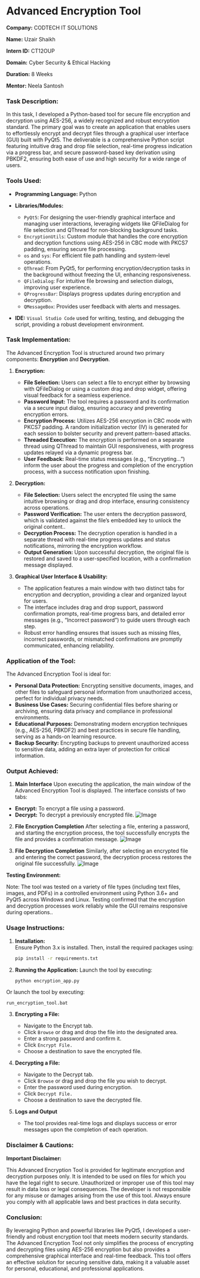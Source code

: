 # **Advanced Encryption Tool**

**Company:** CODTECH IT SOLUTIONS  

**Name:** Uzair Shaikh  

**Intern ID:** CT12OUP  

**Domain:** Cyber Security & Ethical Hacking  

**Duration:** 8 Weeks  

**Mentor:** Neela Santosh

### **Task Description:**

In this task, I developed a Python-based tool for secure file encryption and decryption using AES-256, a widely recognized and robust encryption standard. The primary goal was to create an application that enables users to effortlessly encrypt and decrypt files through a graphical user interface (GUI) built with PyQt5. The deliverable is a comprehensive Python script featuring intuitive drag and drop file selection, real-time progress indication via a progress bar, and secure password-based key derivation using PBKDF2, ensuring both ease of use and high security for a wide range of users.

### **Tools Used:**

- **Programming Language:** Python
- **Libraries/Modules:**  
  - `PyQt5`: For designing the user-friendly graphical interface and managing user interactions, leveraging widgets like QFileDialog for file selection and QThread for non-blocking background tasks.  
  - `EncryptionUtils`: Custom module that handles the core encryption and decryption functions using AES-256 in CBC mode with PKCS7 padding, ensuring secure file processing.  
  - `os` and `sys`: For efficient file path handling and system-level operations.  
  - `QThread`: From PyQt5, for performing encryption/decryption tasks in the background without freezing the UI, enhancing responsiveness.
  - `QFileDialog`: For intuitive file browsing and selection dialogs, improving user experience.
  - `QProgressBar`: Displays progress updates during encryption and decryption.
  - `QMessageBox`: Provides user feedback with alerts and messages.
  
- **IDE:** `Visual Studio Code` used for writing, testing, and debugging the script, providing a robust development environment.


### **Task Implementation:**

The Advanced Encryption Tool is structured around two primary components: **Encryption** and **Decryption**.

1. **Encryption:**  
   - **File Selection:** Users can select a file to encrypt either by browsing with QFileDialog or using a custom drag and drop widget, offering visual feedback for a seamless experience.
   - **Password Input:** The tool requires a password and its confirmation via a secure input dialog, ensuring accuracy and preventing encryption errors.
   - **Encryption Process:** Utilizes AES-256 encryption in CBC mode with PKCS7 padding. A random initialization vector (IV) is generated for each session to bolster security and prevent pattern-based attacks.
   - **Threaded Execution:** The encryption is performed on a separate thread using QThread to maintain GUI responsiveness, with progress updates relayed via a dynamic progress bar.
   - **User Feedback:** Real-time status messages (e.g., “Encrypting…”) inform the user about the progress and completion of the encryption process, with a success notification upon finishing.

2. **Decryption:**  
   - **File Selection:** Users select the encrypted file using the same intuitive browsing or drag and drop interface, ensuring consistency across operations.
   - **Password Verification:** The user enters the decryption password, which is validated against the file’s embedded key to unlock the original content..
   - **Decryption Process:** The decryption operation is handled in a separate thread with real-time progress updates and status notifications, mirroring the encryption workflow.
   - **Output Generation:** Upon successful decryption, the original file is restored and saved to a user-specified location, with a confirmation message displayed.
  
3. **Graphical User Interface & Usability:**  
   - The application features a main window with two distinct tabs for encryption and decryption, providing a clear and organized layout for users.
   - The interface includes drag and drop support, password confirmation prompts, real-time progress bars, and detailed error messages (e.g., “Incorrect password”) to guide users through each step.
   - Robust error handling ensures that issues such as missing files, incorrect passwords, or mismatched confirmations are promptly communicated, enhancing reliability.


### **Application of the Tool:**

The Advanced Encryption Tool is ideal for:
- **Personal Data Protection:** Encrypting sensitive documents, images, and other files to safeguard personal information from unauthorized access, perfect for individual privacy needs.
- **Business Use Cases:** Securing confidential files before sharing or archiving, ensuring data privacy and compliance in professional environments.
- **Educational Purposes:** Demonstrating modern encryption techniques (e.g., AES-256, PBKDF2) and best practices in secure file handling, serving as a hands-on learning resource.
- **Backup Security:** Encrypting backups to prevent unauthorized access to sensitive data, adding an extra layer of protection for critical information.


### **Output Achieved:**

1. **Main Interface**
Upon executing the application, the main window of the Advanced Encryption Tool is displayed. The interface consists of two tabs:
- **Encrypt:** To encrypt a file using a password.
- **Decrypt:** To decrypt a previously encrypted file.
![Image](https://github.com/user-attachments/assets/472c7f02-76b6-4edd-8b6c-7af07c3d8a98)


2. **File Encryption Completion**
After selecting a file, entering a password, and starting the encryption process, the tool successfully encrypts the file and provides a 
confirmation message.
![Image](https://github.com/user-attachments/assets/77a3ef90-0050-48e0-8f1a-33df67c5ce1c)


3. **File Decryption Completion**
Similarly, after selecting an encrypted file and entering the correct password, the decryption process restores the original file successfully.
![Image](https://github.com/user-attachments/assets/da7b57e8-4149-44bf-abd6-9ba2c66014e2)


**Testing Environment:**

Note: The tool was tested on a variety of file types (including text files, images, and PDFs) in a controlled environment using Python 3.6+ and PyQt5 across Windows and Linux. Testing confirmed that the encryption and decryption processes work reliably while the GUI remains responsive during operations..

### **Usage Instructions:**

1. **Installation:**  
   Ensure Python 3.x is installed. Then, install the required packages using:
   ```bash
   pip install -r requirements.txt
   ```

2. **Running the Application:**
Launch the tool by executing:
   ```bash
   python encryption_app.py
   ```
Or launch the tool by executing:
   ```
   run_encryption_tool.bat
   ```

3. **Encrypting a File:**
   - Navigate to the Encrypt tab.
   - Click `Browse` or drag and drop the file into the designated area.
   - Enter a strong password and confirm it.
   - Click `Encrypt File.`
   - Choose a destination to save the encrypted file.

4. **Decrypting a File:**
   - Navigate to the Decrypt tab.
   - Click `Browse` or drag and drop the file you wish to decrypt.
   - Enter the password used during encryption.
   - Click `Decrypt File.`
   - Choose a destination to save the decrypted file.

5. **Logs and Output**
   - The tool provides real-time logs and displays success or error messages upon the completion of each operation.


### **Disclaimer & Cautions:**
**Important Disclaimer:**

This Advanced Encryption Tool is provided for legitimate encryption and decryption purposes only. It is intended to be used on files for which you have the legal right to secure. Unauthorized or improper use of this tool may result in data loss or legal consequences. The developer is not responsible for any misuse or damages arising from the use of this tool. Always ensure you comply with all applicable laws and best practices in data security.

### **Conclusion:**

By leveraging Python and powerful libraries like PyQt5, I developed a user-friendly and robust encryption tool that meets modern security standards. The Advanced Encryption Tool not only simplifies the process of encrypting and decrypting files using AES-256 encryption but also provides a comprehensive graphical interface and real-time feedback. This tool offers an effective solution for securing sensitive data, making it a valuable asset for personal, educational, and professional applications.
